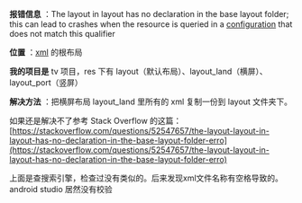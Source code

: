 **报错信息** ：The layout in layout has no declaration in the base layout folder; this can lead to crashes when the resource is queried in a [configuration](https://so.csdn.net/so/search?q=configuration&spm=1001.2101.3001.7020) that does not match this qualifier

**位置** ：[xml](https://so.csdn.net/so/search?q=xml&spm=1001.2101.3001.7020) 的根布局

**我的项目是** tv 项目，res 下有 layout（默认布局）、layout_land（横屏）、layout_port（竖屏）

**解决方法** ：把横屏布局 layout_land 里所有的 xml 复制一份到 layout 文件夹下。

如果还是解决不了参考 Stack Overflow 的这篇：[https://stackoverflow.com/questions/52547657/the-layout-layout-in-layout-has-no-declaration-in-the-base-layout-folder-erro](https://stackoverflow.com/questions/52547657/the-layout-layout-in-layout-has-no-declaration-in-the-base-layout-folder-erro)


上面是查搜索引擎，检查过没有类似的。后来发现xml文件名称有空格导致的。android studio 居然没有校验
